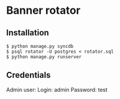 # Banner rotator

## Installation
    $ python manage.py syncdb
    $ psql rotator -U postgres < rotator.sql
    $ python manage.py runserver

## Credentials
Admin user:
Login: admin
Password: test